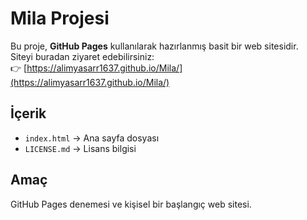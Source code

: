 # Mila Projesi

Bu proje, **GitHub Pages** kullanılarak hazırlanmış basit bir web sitesidir.  
Siteyi buradan ziyaret edebilirsiniz:  
👉 [https://alimyasarr1637.github.io/Mila/](https://alimyasarr1637.github.io/Mila/)

## İçerik
- `index.html` → Ana sayfa dosyası
- `LICENSE.md` → Lisans bilgisi

## Amaç
GitHub Pages denemesi ve kişisel bir başlangıç web sitesi.
